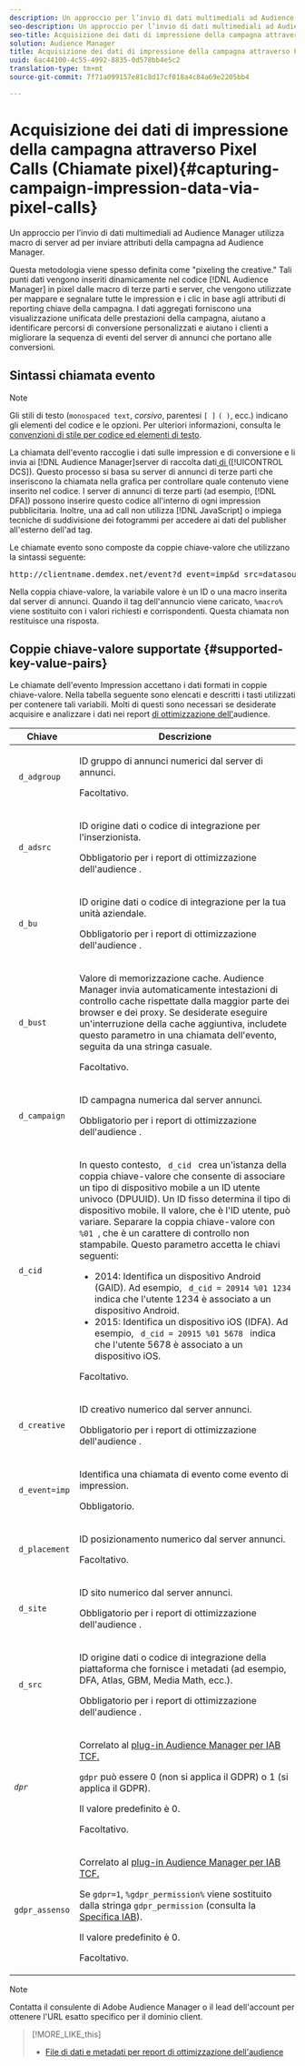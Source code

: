 ```yaml
---
description: Un approccio per l’invio di dati multimediali ad Audience Manager utilizza macro di server ad per inviare attributi della campagna ad Audience Manager.
seo-description: Un approccio per l’invio di dati multimediali ad Audience Manager utilizza macro di server ad per inviare attributi della campagna ad Audience Manager.
seo-title: Acquisizione dei dati di impressione della campagna attraverso Pixel Calls (Chiamate pixel)
solution: Audience Manager
title: Acquisizione dei dati di impressione della campagna attraverso Pixel Calls (Chiamate pixel)
uuid: 6ac44100-4c55-4992-8835-0d578bb4e5c2
translation-type: tm+mt
source-git-commit: 7f71a099157e81c8d17cf018a4c84a69e2205bb4

---
```



# Acquisizione dei dati di impressione della campagna attraverso Pixel Calls (Chiamate pixel){#capturing-campaign-impression-data-via-pixel-calls}

Un approccio per l’invio di dati multimediali ad Audience Manager utilizza macro di server ad per inviare attributi della campagna ad Audience Manager.

Questa metodologia viene spesso definita come "pixeling the creative." Tali punti dati vengono inseriti dinamicamente nel codice [!DNL Audience Manager] in pixel dalle macro di terze parti e server, che vengono utilizzate per mappare e segnalare tutte le impression e i clic in base agli attributi di reporting chiave della campagna. I dati aggregati forniscono una visualizzazione unificata delle prestazioni della campagna, aiutano a identificare percorsi di conversione personalizzati e aiutano i clienti a migliorare la sequenza di eventi del server di annunci che portano alle conversioni.

## Sintassi chiamata evento

>[!NOTE]
>
>Gli stili di testo (`monospaced text`, *corsivo*, parentesi `[ ]` `( )`, ecc.) indicano gli elementi del codice e le opzioni. Per ulteriori informazioni, consulta le [convenzioni di stile per codice ed elementi di testo](../../reference/code-style-elements.md).

La chiamata dell'evento raccoglie i dati sulle impression e di conversione e li invia ai [!DNL Audience Manager]server di raccolta dati[ di ](/help/using/reference/system-components/components-data-collection.md) ([!UICONTROL DCS]). Questo processo si basa su server di annunci di terze parti che inseriscono la chiamata nella grafica per controllare quale contenuto viene inserito nel codice. I server di annunci di terze parti (ad esempio, [!DNL DFA]) possono inserire questo codice all'interno di ogni impression pubblicitaria. Inoltre, una ad call non utilizza [!DNL JavaScript] o impiega tecniche di suddivisione dei fotogrammi per accedere ai dati del publisher all'esterno dell'ad tag.

Le chiamate evento sono composte da coppie chiave-valore che utilizzano la sintassi seguente:

<pre>
http://clientname.demdex.net/event?d_event=imp&amp;d_src=datasource_id&amp;d_site=siteID&amp;d_creative=<i>creative_id</i>&amp;d_adgroup=<i>adgroup_id</i>&amp;d_placement=<i>placement_id</i>&amp;d_campaign=<i>campaign_id</i>[&amp;d_cid=(GAID|IDFA)%01 DPUUID]&amp;d_bust=valore buster della cache
</pre>

Nella coppia chiave-valore, la variabile valore è un ID o una macro inserita dal server di annunci. Quando il tag dell'annuncio viene caricato, `%macro%` viene sostituito con i valori richiesti e corrispondenti. Questa chiamata non restituisce una risposta.

## Coppie chiave-valore supportate {#supported-key-value-pairs}

Le chiamate dell'evento Impression accettano i dati formati in coppie chiave-valore. Nella tabella seguente sono elencati e descritti i tasti utilizzati per contenere tali variabili. Molti di questi sono necessari se desiderate acquisire e analizzare i dati nei report [di ottimizzazione dell'](../../reporting/audience-optimization-reports/audience-optimization-reports.md)audience.

<table id="table_F068C4D49F7D4775924D3CA712BF15BA"> 
 <thead> 
  <tr> 
   <th colname="col1" class="entry"> Chiave </th> 
   <th colname="col2" class="entry"> Descrizione </th> 
  </tr> 
 </thead>
 <tbody> 
  <tr> 
   <td colname="col1"> <code> d_adgroup </code> </td> 
   <td colname="col2"> <p>ID gruppo di annunci numerici dal server di annunci. </p> <p>Facoltativo. </p> </td> 
  </tr> 
  <tr> 
   <td colname="col1"> <code> d_adsrc </code> </td> 
   <td colname="col2"> <p>ID origine dati o codice di integrazione per l'inserzionista. </p> <p>Obbligatorio per <span class="wintitle"> i report di ottimizzazione dell'audience </span> . </p> </td> 
  </tr> 
  <tr> 
   <td colname="col1"> <code> d_bu </code> </td> 
   <td colname="col2"> <p>ID origine dati o codice di integrazione per la tua unità aziendale. </p> <p>Obbligatorio per <span class="wintitle"> i report di ottimizzazione dell'audience </span> . </p> </td> 
  </tr> 
  <tr> 
   <td colname="col1"> <p> <code> d_bust </code> </p> </td> 
   <td colname="col2"> <p>Valore di memorizzazione cache. <span class="keyword"> Audience Manager invia </span> automaticamente intestazioni di controllo cache rispettate dalla maggior parte dei browser e dei proxy. Se desiderate eseguire un'interruzione della cache aggiuntiva, includete questo parametro in una chiamata dell'evento, seguita da una stringa casuale. </p> <p> Facoltativo. </p> </td> 
  </tr> 
  <tr> 
   <td colname="col1"> <code> d_campaign </code> </td> 
   <td colname="col2"> <p>ID campagna numerica dal server annunci. </p> <p>Obbligatorio per <span class="wintitle"> i report di ottimizzazione dell'audience </span> . </p> </td> 
  </tr> 
  <tr> 
   <td colname="col1"> <code> d_cid </code> </td> 
   <td colname="col2"> <p>In questo contesto, <code> d_cid </code> crea un'istanza della coppia chiave-valore che consente di associare un tipo di dispositivo mobile a un ID utente univoco (DPUUID). Un ID fisso determina il tipo di dispositivo mobile. Il valore, che è l'ID utente, può variare. Separare la coppia chiave-valore con <code> %01 </code>, che è un carattere di controllo non stampabile. Questo parametro accetta le chiavi seguenti: </p> 
    <ul id="ul_4D5D696D10B34615867AF3B64A938878"> 
     <li id="li_A4BD4B0C8C9443BF99075CDFACC013F6">2014: Identifica un dispositivo Android (GAID). Ad esempio, <code> d_cid = 20914 %01 1234 </code> indica che l'utente 1234 è associato a un dispositivo Android. </li> 
     <li id="li_F83D7B3EC4D24D0187BFE639E2812B36">2015: Identifica un dispositivo iOS (IDFA). Ad esempio, <code> d_cid = 20915 %01 5678 </code> indica che l'utente 5678 è associato a un dispositivo iOS. </li> 
    </ul> <p>Facoltativo. </p> </td> 
  </tr> 
  <tr> 
   <td colname="col1"> <code> d_creative </code> </td> 
   <td colname="col2"> <p>ID creativo numerico dal server annunci. </p> <p>Obbligatorio per <span class="wintitle"> i report di ottimizzazione dell'audience </span> . </p> </td> 
  </tr> 
  <tr> 
   <td colname="col1"> <code> d_event=imp </code> </td> 
   <td colname="col2"> <p>Identifica una chiamata di evento come evento di impression. </p> <p>Obbligatorio. </p> </td> 
  </tr> 
  <tr> 
   <td colname="col1"> <code> d_placement </code> </td> 
   <td colname="col2"> <p>ID posizionamento numerico dal server annunci. </p> <p> Facoltativo. </p> </td> 
  </tr> 
  <tr> 
   <td colname="col1"> <code> d_site </code> </td> 
   <td colname="col2"> <p>ID sito numerico dal server annunci. </p> <p>Obbligatorio per <span class="wintitle"> i report di ottimizzazione dell'audience </span> . </p> </td> 
  </tr> 
  <tr> 
   <td colname="col1"> <code> d_src </code> </td> 
   <td colname="col2"> <p>ID origine dati o codice di integrazione della piattaforma che fornisce i metadati (ad esempio, DFA, Atlas, GBM, Media Math, ecc.). </p> <p>Obbligatorio per <span class="wintitle"> i report di ottimizzazione dell'audience </span> . </p> </td> 
  </tr> 
   <tr> 
   <td colname="col1"> <code><i>dpr</i></code>  </td> 
   <td colname="col2"> <p>Correlato al <a href="../../overview/aam-gdpr/aam-iab-plugin.md">plug-in Audience Manager per IAB TCF.</a></p> <p><code>gdpr</code> può essere 0 (non si applica il GDPR) o 1 (si applica il GDPR).</p> <p>Il valore predefinito è 0.</p><p>Facoltativo.</p> </td> 
  </tr>
   <tr> 
   <td colname="col1"> <code>gdpr_assenso</code> </td> 
   <td colname="col2"> <p>Correlato al <a href="../../overview/aam-gdpr/aam-iab-plugin.md">plug-in Audience Manager per IAB TCF.</a></p><p> Se <code>gdpr=1</code>, <code>%gdpr_permission%</code> viene sostituito dalla stringa <code>gdpr_permission</code> (consulta la <a href="https://github.com/InteractiveAdvertisingBureau/GDPR-Transparency-and-Consent-Framework/blob/master/URL-based%20Consent%20Passing_%20Framework%20Guidance.md#specifications" format="http" scope="external">Specifica IAB</a>).</p> <p>Il valore predefinito è 0.</p><p>Facoltativo.</p> </td> 
  </tr> 
 </tbody> 
</table>

>[!NOTE]
>
>Contatta il consulente di Adobe Audience Manager o il lead dell'account per ottenere l'URL esatto specifico per il dominio client.

>[!MORE_LIKE_this]
>
>* [File di dati e metadati per report di ottimizzazione dell'audience](../../reporting/audience-optimization-reports/metadata-files-intro/metadata-files-intro.md)

